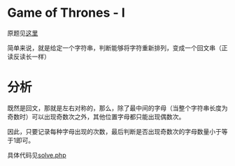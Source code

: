 # Game of Thrones - I
原题见[这里](https://www.hackerrank.com/challenges/game-of-thrones/problem)

简单来说，就是给定一个字符串，判断能够将字符重新排列，变成一个回文串（正读反读长一样）

# 分析

既然是回文，那就是左右对称的，那么，除了最中间的字母（当整个字符串长度为奇数时）可以出现奇数次之外，其他位置字母都只能出现偶数次。

因此，只要记录每种字母出现的次数，最后判断是否出现奇数次的字母数量小于等于1即可。

具体代码见[solve.php](./solve.php)